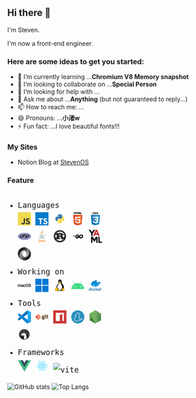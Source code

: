 ## Hi there 👋

I'm Steven.

I'm now a front-end engineer.

### Here are some ideas to get you started:

- 🌱 I’m currently learning ...**Chromium V8 Memory snapshot**
- 👯 I’m looking to collaborate on ...**Special Person**
- 🤔 I’m looking for help with ...
- 💬 Ask me about ...**Anything** (but not guaranteed to reply...)
- 📫 How to reach me: ...
- 😄 Pronouns: ...**小渚w**
- ⚡ Fun fact: ...I love beautiful fonts!!!

### My Sites

- Notion Blog at [StevenOS](https://stevenos.com)

### Feature

<div style="display:flex;width:45%;">
  <ul style="width: 100%;">
    <li style="line-height:2rem;width:100%;font-size:1.1rem;font-family:monospace;">Languages<br />
      <img height="30" style="height:30px;display:inline-block;"
        src="https://raw.githubusercontent.com/github/explore/80688e429a7d4ef2fca1e82350fe8e3517d3494d/topics/javascript/javascript.png"
        alt="javascript" />
      <img height="30" style="height:30px;display:inline-block;"
        src="https://raw.githubusercontent.com/github/explore/80688e429a7d4ef2fca1e82350fe8e3517d3494d/topics/typescript/typescript.png"
        alt="typescript" />
      <img height="30" style="height:30px;display:inline-block;"
        src="https://raw.githubusercontent.com/github/explore/80688e429a7d4ef2fca1e82350fe8e3517d3494d/topics/python/python.png"
        alt="python" />
      <img height="30" style="height:30px;display:inline-block;"
        src="https://raw.githubusercontent.com/github/explore/80688e429a7d4ef2fca1e82350fe8e3517d3494d/topics/html/html.png"
        alt="html" />
      <img height="30" style="height:30px;display:inline-block;"
        src="https://raw.githubusercontent.com/github/explore/80688e429a7d4ef2fca1e82350fe8e3517d3494d/topics/css/css.png"
        alt="css" />
      <img height="30" style="height:30px;display:inline-block;"
        src="https://raw.githubusercontent.com/github/explore/80688e429a7d4ef2fca1e82350fe8e3517d3494d/topics/php/php.png"
        alt="php" />
      <img height="30" style="height:30px;display:inline-block;"
        src="https://raw.githubusercontent.com/github/explore/80688e429a7d4ef2fca1e82350fe8e3517d3494d/topics/java/java.png"
        alt="java" />
      <img height="30" style="height:30px;display:inline-block;"
        src="https://raw.githubusercontent.com/github/explore/80688e429a7d4ef2fca1e82350fe8e3517d3494d/topics/rust/rust.png"
        alt="rust" />
      <img height="30" style="height:30px;display:inline-block;"
        src="https://raw.githubusercontent.com/github/explore/80688e429a7d4ef2fca1e82350fe8e3517d3494d/topics/go/go.png"
        alt="go" />
      <img height="30" style="height:30px;display:inline-block;"
        src="https://raw.githubusercontent.com/github/explore/80688e429a7d4ef2fca1e82350fe8e3517d3494d/topics/yaml/yaml.png"
        alt="yaml" />
      <img height="30" style="height:30px;display:inline-block;"
        src="https://raw.githubusercontent.com/github/explore/80688e429a7d4ef2fca1e82350fe8e3517d3494d/topics/json/json.png"
        alt="json" />
    </li>
    <li style="line-height:2rem;width:100%;font-size:1.1rem;font-family:monospace;">Working on<br />
      <img height="30" style="height:30px;display:inline-block;"
        src="https://raw.githubusercontent.com/github/explore/80688e429a7d4ef2fca1e82350fe8e3517d3494d/topics/macos/macos.png"
        alt="macos" />
      <img height="30" style="height:30px;display:inline-block;"
        src="https://raw.githubusercontent.com/github/explore/80688e429a7d4ef2fca1e82350fe8e3517d3494d/topics/windows/windows.png"
        alt="windows" />
      <img height="30" style="height:30px;display:inline-block;"
        src="https://raw.githubusercontent.com/github/explore/80688e429a7d4ef2fca1e82350fe8e3517d3494d/topics/linux/linux.png"
        alt="linux" />
      <img height="30" style="height:30px;display:inline-block;"
        src="https://raw.githubusercontent.com/github/explore/80688e429a7d4ef2fca1e82350fe8e3517d3494d/topics/android/android.png"
        alt="android" />
      <img height="30" style="height:30px;display:inline-block;"
        src="https://raw.githubusercontent.com/github/explore/80688e429a7d4ef2fca1e82350fe8e3517d3494d/topics/docker/docker.png"
        alt="docker" />
    </li>
    <li style="line-height:2rem;width:100%;font-size:1.1rem;font-family:monospace;">Tools<br />
      <img height="30" style="height:30px;display:inline-block;"
        src="https://raw.githubusercontent.com/github/explore/80688e429a7d4ef2fca1e82350fe8e3517d3494d/topics/visual-studio-code/visual-studio-code.png"
        alt="visual-studio-code" />
      <img height="30" style="height:30px;display:inline-block;"
        src="https://raw.githubusercontent.com/github/explore/80688e429a7d4ef2fca1e82350fe8e3517d3494d/topics/git/git.png"
        alt="git" />
      <img height="30" style="height:30px;display:inline-block;"
        src="https://raw.githubusercontent.com/github/explore/80688e429a7d4ef2fca1e82350fe8e3517d3494d/topics/npm/npm.png"
        alt="npm" />
      <img height="30" style="height:30px;display:inline-block;"
        src="https://raw.githubusercontent.com/github/explore/bf101b8b748365dbfccbb8ef4a1cf6832795830e/topics/yarn/yarn.png"
        alt="yarn" />
      <img height="30" style="height:30px;display:inline-block;"
        src="https://raw.githubusercontent.com/github/explore/80688e429a7d4ef2fca1e82350fe8e3517d3494d/topics/nodejs/nodejs.png"
        alt="nodejs" />
      <img height="30" style="height:30px;display:inline-block;"
        src="https://raw.githubusercontent.com/github/explore/361e2821e2dea67711cde99c9c40ed357061cf27/topics/deno/deno.png"
        alt="deno" />
    </li>
    <li style="line-height:2rem;width:100%;font-size:1.1rem;font-family:monospace;">Frameworks<br />
      <img height="30" style="height:30px;display:inline-block;"
        src="https://raw.githubusercontent.com/github/explore/80688e429a7d4ef2fca1e82350fe8e3517d3494d/topics/vue/vue.png"
        alt="vue" />
      <img height="30" style="height:30px;display:inline-block;"
        src="https://raw.githubusercontent.com/github/explore/80688e429a7d4ef2fca1e82350fe8e3517d3494d/topics/react/react.png"
        alt="react" />
      <img height="30" style="height:30px;display:inline-block;" src="https://vitejs.dev/logo.svg" alt="vite" />
    </li>
  </ul>
</div>
<img width="450"
  src="https://github-readme-stats.vercel.app/api?username=Steven-nagisa-Y&show_icons=true&theme=radical"
  alt="GitHub stats" />
<img width="450"
  src="https://github-readme-stats.vercel.app/api/top-langs/?username=Steven-nagisa-Y&layout=compact&hide=makefile&langs_count=10"
  alt="Top Langs" />
